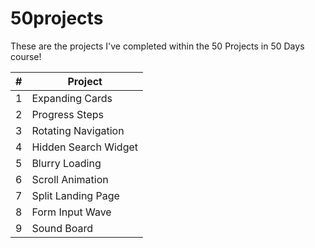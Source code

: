 # 50projects
These are the projects I've completed within the 50 Projects in 50 Days course!
 
| # | Project              |
|---|----------------------|
| 1 | Expanding Cards      |
| 2 | Progress Steps       |
| 3 | Rotating Navigation  |
| 4 | Hidden Search Widget |
| 5 | Blurry Loading       |
| 6 | Scroll Animation     |
| 7 | Split Landing Page   |
| 8 | Form Input Wave      |
| 9 | Sound Board          |
